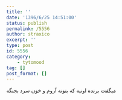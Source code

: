 ```yaml
---
title: ''
date: '1396/6/25 14:51:00'
status: publish
permalink: /5556
author: straxico
excerpt: ''
type: post
id: 5556
category:
    - tytomood
tag: []
post_format: []
---
```

میگفت برنده اونیه که بتونه آروم و خون سرد بجنگه